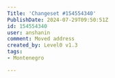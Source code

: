 ```yaml
---
Title: 'Changeset #154554340'
PublishDate: 2024-07-29T09:50:51Z
id: 154554340
user: anshanin
comment: Moved address
created_by: Level0 v1.3
tags:
- Montenegro

---
```

